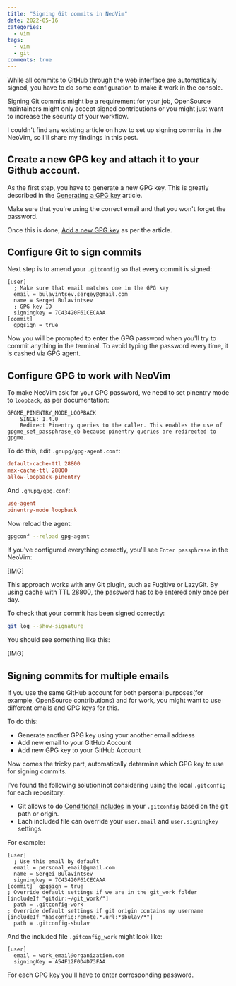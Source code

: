 ```yaml
---
title: "Signing Git commits in NeoVim"
date: 2022-05-16
categories:
  - vim
tags:
  - vim
  - git
comments: true
---
```


While all commits to GitHub through the web interface are automatically signed,
you have to do some configuration to make it work in the console.

Signing Git commits might be a requirement for your job, OpenSource maintainers
might only accept signed contributions or you might just want to increase the
security of your workflow.

I couldn't find any existing article on how to set up signing commits in the
NeoVim, so I'll share my findings in this post.

## Create a new GPG key and attach it to your Github account.

As the first step, you have to generate a new GPG key. This is greatly
described in the [Generating a GPG key](https://docs.github.com/en/authentication/managing-commit-signature-verification/generating-a-new-gpg-key)
article.

Make sure that you're using the correct email and that you won't forget the
password.

Once this is done, [Add a new GPG key](https://docs.github.com/en/authentication/managing-commit-signature-verification/adding-a-new-gpg-key-to-your-github-account)
as per the article.

## Configure Git to sign commits

Next step is to amend your `.gitconfig` so that every commit is signed:

```gitconfig
[user]
  ; Make sure that email matches one in the GPG key
  email = bulavintsev.sergey@gmail.com
  name = Sergei Bulavintsev
  ; GPG key ID
  signingkey = 7C43420F61CECAAA
[commit]
  gpgsign = true
```

Now you will be prompted to enter the GPG password when you'll try to commit
anything in the terminal. To avoid typing the password every time, it is cashed
via GPG agent.

## Configure GPG to work with NeoVim

To make NeoVim ask for your GPG password, we need to set pinentry mode to
`loopback`, as per documentation:

```text
GPGME_PINENTRY_MODE_LOOPBACK
    SINCE: 1.4.0
    Redirect Pinentry queries to the caller. This enables the use of gpgme_set_passphrase_cb because pinentry queries are redirected to gpgme.
```

To do this, edit `.gnupg/gpg-agent.conf`:

```conf
default-cache-ttl 28800
max-cache-ttl 28800
allow-loopback-pinentry
```

And `.gnupg/gpg.conf`:

```conf
use-agent
pinentry-mode loopback
```

Now reload the agent:

```bash
gpgconf --reload gpg-agent
```

If you've configured everything correctly, you'll see `Enter passphrase`
in the NeoVim:

[IMG]

This approach works with any Git plugin, such as Fugitive or LazyGit. By using
cache with TTL 28800, the password has to be entered only once per day.

To check that your commit has been signed correctly:

```bash
git log --show-signature
```

You should see something like this:

[IMG]

## Signing commits for multiple emails

If you use the same GitHub account for both personal purposes(for example,
OpenSource contributions) and for work, you might want to use different
emails and GPG keys for this.

To do this:
* Generate another GPG key using your another email address
* Add new email to your GitHub Account
* Add new GPG key to your GitHub Account

Now comes the tricky part, automatically determine which GPG key to use for
signing commits.

I've found the following solution(not considering using the local `.gitconfig`
for each repository:
* Git allows to do [Conditional includes](https://git-scm.com/docs/git-config#_conditional_includes)
  in your `.gitconfig` based on the git path or origin.
* Each included file can override your `user.email` and `user.signingkey`
  settings.

For example:
```gitconfig
[user]
  ; Use this email by default
  email = personal_email@gmail.com
  name = Sergei Bulavintsev
  signingkey = 7C43420F61CECAAA
[commit]  gpgsign = true
; Override default settings if we are in the git_work folder
[includeIf "gitdir:~/git_work/"]
  path = .gitconfig-work
; Override default settings if git origin contains my username
[includeIf "hasconfig:remote.*.url:*sbulav/*"]
  path = .gitconfig-sbulav
```

And the included file `.gitconfig_work` might look like:

```gitconfig
[user]
  email = work_email@organization.com
  signingKey = A54F12F0D4D73FAA
```

For each GPG key you'll have to enter corresponding password.
